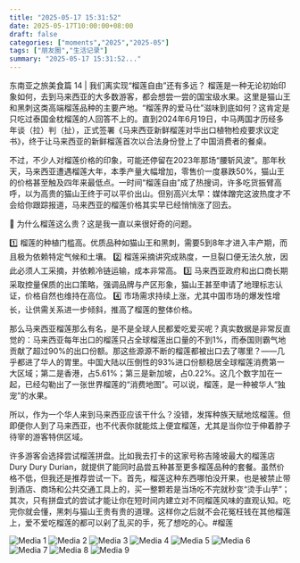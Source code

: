 ```yaml
---
title: "2025-05-17 15:31:52"
date: 2025-05-17T10:00:00+08:00
draft: false
categories: ["moments","2025","2025-05"]
tags: ["朋友圈","生活记录"]
summary: "2025-05-17 15:31:52..."
---
```


东南亚之旅美食篇 14 | 我们离实现“榴莲自由”还有多远？
​
​榴莲是一种无论初始印象如何，去到马来西亚的大多数游客，都会想尝一尝的国宝级水果。这里是猫山王和黑刺这类高端榴莲品种的主要产地。“榴莲界的爱马仕”滋味到底如何？这肯定是只吃过泰国金枕榴莲的人回答不上的。直到2024年6月19日，中马两国才历经多年谈（拉）判（扯），正式签署《马来西亚新鲜榴莲对华出口植物检疫要求议定书》，终于让马来西亚的新鲜榴莲首次以合法身份登上了中国消费者的餐桌。

不过，不少人对榴莲价格的印象，可能还停留在2023年那场“腰斩风波”。那年秋天，马来西亚遭遇榴莲大年，本季产量大幅增加，零售价一度暴跌50%，猫山王的价格甚至触及四年来最低点。一时间“榴莲自由”成了热搜词，许多吃货振臂高呼，以为高贵的猫山王终于可以平价出山。但别高兴太早：媒体蹭完这波热度才不会给你跟踪报道，马来西亚的榴莲价格其实早已经悄悄涨了回去。

🤔 为什么榴莲这么贵？这是我一直以来很好奇的问题。

1️⃣ 榴莲的种植门槛高。优质品种如猫山王和黑刺，需要5到8年才进入丰产期，而且极为依赖特定气候和土壤。
2️⃣ 榴莲采摘讲究成熟度，一旦裂口便无法久放，因此必须人工采摘，并依赖冷链运输，成本非常高。
3️⃣ 马来西亚政府和出口商长期采取控量保质的出口策略，强调品牌与产区形象，猫山王甚至申请了地理标志认证，价格自然也维持在高位。
4️⃣ 市场需求持续上涨，尤其中国市场的爆发性增长，让供需关系进一步倾斜，推高了榴莲的整体价格。

那么马来西亚榴莲那么有名，是不是全球人民都爱吃爱买呢？真实数据是非常反直觉的：马来西亚每年出口的榴莲只占全球榴莲出口量的不到1%，而泰国则霸气地贡献了超过90%的出口份额。那这些源源不断的榴莲都被出口去了哪里？——几乎都进了华人的胃里。中国大陆以压倒性的93%进口份额稳居全球榴莲消费第一大区域；第二是香港，占5.61%；第三是新加坡，占0.22%。这几个数字加在一起，已经勾勒出了一张世界榴莲的“消费地图”。可以说，榴莲，是一种被华人“独宠”的水果。

所以，作为一个华人来到马来西亚应该干什么？没错，发挥种族天赋地炫榴莲。但即便你人到了马来西亚，也不代表你就能炫上便宜榴莲，尤其是当你位于伸着脖子待宰的游客特供区域。

许多游客会选择尝试榴莲拼盘。比如我去打卡的这家号称吉隆坡最大的榴莲店 Dury Dury Durian，就提供了能同时品尝五种甚至更多榴莲品种的套餐。虽然价格不低，但我还是推荐尝试一下。首先，榴莲这种东西哪怕没开果，也是被禁止带到酒店、商场和公共交通工具上的，买一整颗若是当场吃不完就秒变“烫手山芋”；其次，只有拼盘式的尝试才能让你在短时间内建立对不同榴莲风味的直观认知。吃完你就会懂，黑刺与猫山王贵有贵的道理。这样你之后就不会花冤枉钱在其他榴莲上，爱不爱吃榴莲的都可以剁了乱买的手，死了想吃的心。
​
​#榴莲

![Media 1](/Moments/photos/2025-05-17/202505171531520.jpg)
![Media 2](/Moments/photos/2025-05-17/202505171531521.jpg)
![Media 3](/Moments/photos/2025-05-17/202505171531522.jpg)
![Media 4](/Moments/photos/2025-05-17/202505171531523.jpg)
![Media 5](/Moments/photos/2025-05-17/202505171531524.jpg)
![Media 6](/Moments/photos/2025-05-17/202505171531525.jpg)
![Media 7](/Moments/photos/2025-05-17/202505171531526.jpg)
![Media 8](/Moments/photos/2025-05-17/202505171531527.jpg)
![Media 9](/Moments/photos/2025-05-17/202505171531528.jpg)

